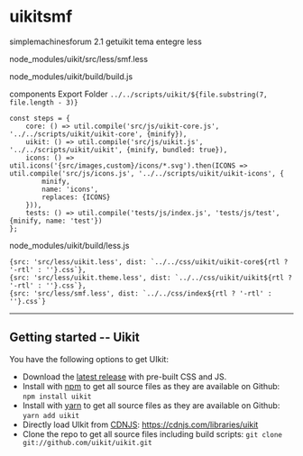 # uikitsmf
simplemachinesforum 2.1 getuikit tema entegre less

node_modules/uikit/src/less/smf.less

node_modules/uikit/build/build.js

components Export Folder
`../../scripts/uikit/${file.substring(7, file.length - 3)}`

    const steps = {
        core: () => util.compile('src/js/uikit-core.js', '../../scripts/uikit/uikit-core', {minify}),
        uikit: () => util.compile('src/js/uikit.js', '../../scripts/uikit/uikit', {minify, bundled: true}),
        icons: () => util.icons('{src/images,custom}/icons/*.svg').then(ICONS => util.compile('src/js/icons.js', '../../scripts/uikit/uikit-icons', {
            minify,
            name: 'icons',
            replaces: {ICONS}
        })),
        tests: () => util.compile('tests/js/index.js', 'tests/js/test', {minify, name: 'test'})
    };

node_modules/uikit/build/less.js

    {src: 'src/less/uikit.less', dist: `../../css/uikit/uikit-core${rtl ? '-rtl' : ''}.css`},
    {src: 'src/less/uikit.theme.less', dist: `../../css/uikit/uikit${rtl ? '-rtl' : ''}.css`},
    {src: 'src/less/smf.less', dist: `../../css/index${rtl ? '-rtl' : ''}.css`}


---
## Getting started -- Uikit

You have the following options to get UIkit:

- Download the [latest release](https://github.com/uikit/uikit/releases/latest) with pre-built CSS and JS.
- Install with [npm](https://npmjs.com) to get all source files as they are available on Github: ```npm install uikit```
- Install with [yarn](https://yarnpkg.com/) to get all source files as they are available on Github: ```yarn add uikit```
- Directly load UIkit from [CDNJS](https://cdnjs.com): https://cdnjs.com/libraries/uikit
- Clone the repo to get all source files including build scripts: `git clone git://github.com/uikit/uikit.git`
